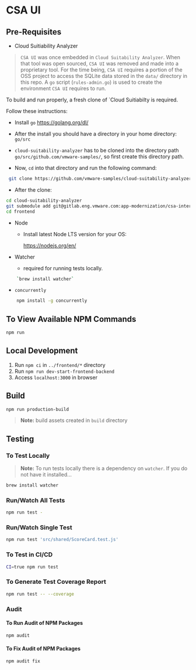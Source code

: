 # CSA UI

## Pre-Requisites

- Cloud Suitiability Analyzer

> `CSA UI` was once embedded in `Cloud Suitability Analyzer`. When that tool was open sourced, `CSA UI` was removed and made into a proprietary tool. For the time being, `CSA UI` requires a portion of the OSS project to access the SQLite data stored in the `data/` directory in this repo. A `go` script (`rules-admin.go`)
is used to create the environment `CSA UI` requires to run.

To build and run properly, a fresh clone of `Cloud Suitiabilty is required. 

Follow these instructions:

- Install `go` <https://golang.org/dl/>
- After the install you should have a directory in your home directory: `go/src`

- `cloud-suitability-analyzer` has to be cloned into the directory path `go/src/github.com/vmware-samples/`, so first create this directory path.

- Now, `cd` into that directory and run the following command:

```bash
 git clone https://github.com/vmware-samples/cloud-suitability-analyzer
```

- After the clone:

```bash
cd cloud-suitability-analyzer
git submodule add git@gitlab.eng.vmware.com:app-modernization/csa-internal.git frontend
cd frontend
```


 

- Node
  - Install latest Node LTS version for your OS:

    <https://nodejs.org/en/>
- Watcher

  - required for running tests locally.

```bash
    `brew install watcher`
```

- `concurrently`

```bash
    npm install -g concurrently
```

## To View Available NPM Commands

```bash
npm run
```

## Local Development

1. Run `npm ci` in `../frontend/*` directory
2. Run `npm run dev-start-frontend-backend`
3. Access `localhost:3000` in browser

## Build

```bash
npm run production-build
```

>**Note:** build assets created in `build` directory

## Testing

### To Test Locally

>**Note:** To run tests locally there is a dependency on `watcher`. If you do not have it installed...

```bash
brew install watcher
```

### Run/Watch All Tests

```bash
npm run test -
```

### Run/Watch Single Test

```bash
npm run test 'src/shared/ScoreCard.test.js'
```

### To Test in CI/CD  

```bash
CI=true npm run test
```

### To Generate Test Coverage Report

```bash
npm run test -- --coverage
```

### Audit

#### To Run Audit of NPM Packages

```bash
npm audit
```

#### To Fix Audit of NPM Packages

```bash
npm audit fix
```
